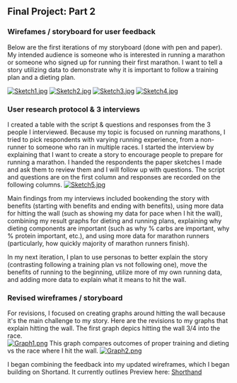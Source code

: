 ## Final Project: Part 2

### Wirefames / storyboard for user feedback
Below are the first iterations of my storyboard (done with pen and paper). My intended audience is someone who is interested in running a marathon or someone who signed up for running their first marathon. I want to tell a story utilizing data to demonstrate why it is important to follow a training plan and a dieting plan. 


[![Sketch1.jpg](https://i.ibb.co/9ZrFBVh/IMG-9711.jpg)](https://ibb.co/BnCXvrG/IMG-9711)
[![Sketch2.jpg](https://i.ibb.co/r0nFN74/IMG-9712.jpg)](https://ibb.co/DW3zTV5/IMG-9712)
[![Sketch3.jpg](https://i.ibb.co/JncmWgc/IMG-9713.jpg)](https://i.ibb.co/JncmWgc/IMG-9713)
[![Sketch4.jpg](https://i.ibb.co/XbSZws0/IMG-9714.jpg)](https://i.ibb.co/XbSZws0/IMG-9714)


### User research protocol & 3 interviews
I created a table with the script & questions and responses from the 3 people I interviewed. Because my topic is focused on running marathons, I tried to pick respondents with varying running experience, from a non-runner to someone who ran in multiple races. I started the interview by explaining that I want to create a story to encourage people to prepare for running a marathon. I handed the respondents the paper sketches I made and ask them to review them and I will follow up with questions. The script and questions are on the first column and responses are recorded on the following columns. 
[![Sketch5.jpg](https://i.ibb.co/1TtXFDm/interview-protocol.png)](https://i.ibb.co/1TtXFDm)

Main findings from my interviews included bookending the story with benefits (starting with benefits and ending with benefits), using more data for hitting the wall (such as showing my data for pace when I hit the wall), combining my result graphs for dieting and running plans, explaining why dieting components are important (such as why % carbs are important, why % protein important, etc.), and using more data for marathon runners (particularly, how quickly majority of marathon runners finish). 

In my next iteration, I plan to use personas to better explain the story (contrasting following a training plan vs not following one), move the benefits of running to the beginning, utilize more of my own running data, and adding more data to explain what it means to hit the wall. 


### Revised wireframes / storyboard
For revisions, I focused on creating graphs around hitting the wall because it's the main challenge to my story. Here are the revisions to my graphs that explain hitting the wall. The first graph depics hitting the wall 3/4 into the race.  
[![Graph1.png](https://media-cdn.shorthand.com/media/organisations/JSrgFWI7zn/qJuwJyYXGh/snip20200216_5-1312x1150.png)](https://media-cdn.shorthand.com/media/organisations/JSrgFWI7zn/qJuwJyYXGh/snip20200216_5-1312x1150)
This graph compares outcomes of proper training and dieting vs the race where I hit the wall.
[![Graph2.png](https://media-cdn.shorthand.com/media/organisations/JSrgFWI7zn/HTjWEtJUNj/multipleraces-1430x1254.png)](https://media-cdn.shorthand.com/media/organisations/JSrgFWI7zn/HTjWEtJUNj/multipleraces-1430x1254.png) 


I began combining the feedback into my updated wireframes, which I began building on Shortand. It currently outlines Preview here: 
[Shorthand](/https://preview.shorthand.com/Ke3KDBczBomWgrW0)
